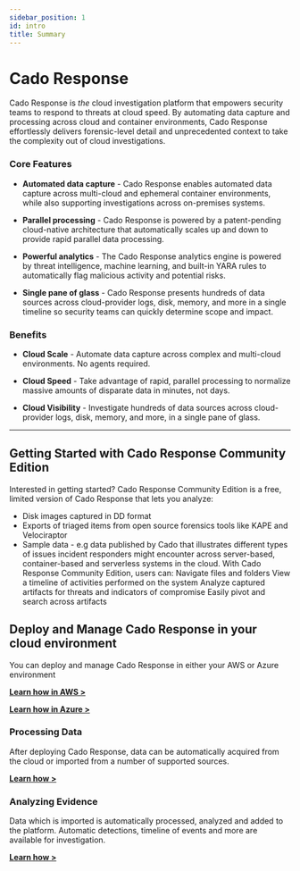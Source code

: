 ```yaml
---
sidebar_position: 1
id: intro
title: Summary
---
```


# Cado Response
Cado Response is *the* cloud investigation platform that empowers security teams to respond to threats at cloud speed. By automating data capture and processing across cloud and container environments, Cado Response effortlessly delivers forensic-level detail and unprecedented context to take the complexity out of cloud investigations.

### Core Features
- **Automated data capture** - Cado Response enables automated data capture across multi-cloud and ephemeral container environments, while also supporting investigations across on-premises systems.

- **Parallel processing** - Cado Response is powered by a patent-pending cloud-native architecture that automatically scales up and down to provide rapid parallel data processing. 

- **Powerful analytics** - The Cado Response analytics engine is powered by threat intelligence, machine learning, and built-in YARA rules to automatically flag malicious activity and potential risks.

- **Single pane of glass** - Cado Response presents hundreds of data sources across cloud-provider logs, disk, memory, and more in a single timeline so security teams can quickly determine scope and impact.


### Benefits 
- **Cloud Scale** - Automate data capture across complex and multi-cloud environments. No agents required.  

- **Cloud Speed** - Take advantage of rapid, parallel processing to normalize massive amounts of disparate data in minutes, not days.

- **Cloud Visibility** - Investigate hundreds of data sources across cloud-provider logs, disk, memory, and more, in a single pane of glass.


---------

## Getting Started with Cado Response Community Edition
Interested in getting started?  Cado Response Community Edition is a free, limited version of Cado Response that lets you analyze:

- Disk images captured in DD format
- Exports of triaged items from open source forensics tools like KAPE and Velociraptor
- Sample data - e.g data published by Cado that illustrates different types of issues incident responders might encounter across server-based, container-based and serverless systems in the cloud.
With Cado Response Community Edition, users can:
Navigate files and folders 
View a  timeline of activities performed on the system
Analyze captured artifacts for threats and indicators of compromise
Easily pivot and search across artifacts

## Deploy and Manage Cado Response in your cloud environment
You can deploy and manage Cado Response in either your AWS or Azure environment

**[Learn how in AWS >](deploy/aws/overview.md)**

**[Learn how in Azure >](deploy/azure/azure-deploy.md)**

### Processing Data
After deploying Cado Response, data can be automatically acquired from the cloud or imported from a number of supported sources. 

**[Learn how >](discovery-import/import/intro.md)**

### Analyzing Evidence
Data which is imported is automatically processed, analyzed and added to the platform.  Automatic detections, timeline of events and more are available for investigation.

**[Learn how >](investigate/intro.md)**

